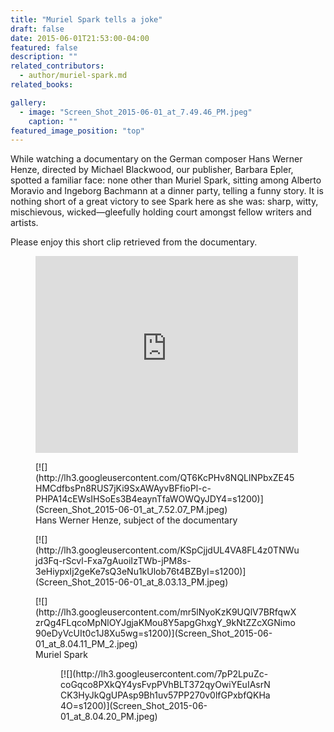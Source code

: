 ```yaml
---
title: "Muriel Spark tells a joke"
draft: false
date: 2015-06-01T21:53:00-04:00
featured: false
description: ""
related_contributors:
  - author/muriel-spark.md
related_books:

gallery:
  - image: "Screen_Shot_2015-06-01_at_7.49.46_PM.jpeg"
    caption: ""
featured_image_position: "top"
---
```


While watching a documentary on the German composer Hans Werner Henze, directed by Michael Blackwood, our publisher, Barbara Epler, spotted a familiar face: none other than Muriel Spark, sitting among Alberto Moravio and Ingeborg Bachmann at a dinner party, telling a funny story. It is nothing short of a great victory to see Spark here as she was: sharp, witty, mischievous, wicked—gleefully holding court amongst fellow writers and artists.

Please enjoy this short clip retrieved from the documentary.

<figure data-type="embed"><iframe width="420" height="315" src="https://www.youtube.com/embed/fl2XWL9-ezk" frameborder="0" allowfullscreen=""></iframe></figure>

<figure data-type="image">[![](http://lh3.googleusercontent.com/QT6KcPHv8NQLlNPbxZE45HMCdfbsPn8RUS7jKi9SxAWAyvBFfioPl-c-PHPA14cEWsIHSoEs3B4eaynTfaWOWQyJDY4=s1200)](Screen_Shot_2015-06-01_at_7.52.07_PM.jpeg)

<figcaption>Hans Werner Henze, subject of the documentary

</figcaption>

</figure>

<figure data-type="image">[![](http://lh3.googleusercontent.com/KSpCjjdUL4VA8FL4z0TNWujd3Fq-rScvl-Fxa7gAuoiIzTWb-jPM8s-3eHiypxIj2geKe7sQ3eNu1kUlob76t4BZByI=s1200)](Screen_Shot_2015-06-01_at_8.03.13_PM.jpeg)</figure>

<figure data-type="image">[![](http://lh3.googleusercontent.com/mr5lNyoKzK9UQlV7BRfqwXzrQg4FLqcoMpNlOYJgjaKMou8Y5apgGhxgY_9kNtZZcXGNimo90eDyVcUIt0c1J8Xu5wg=s1200)](Screen_Shot_2015-06-01_at_8.04.11_PM_2.jpeg)

<figcaption>Muriel Spark

</figcaption>

<figure data-type="image">[![](http://lh3.googleusercontent.com/7pP2LpuZc-coGqco8PXkQY4ysFvpPVhBLT372qyOwiYEuIAsrNCK3HyJkQgUPAsp9Bh1uv57PP270v0lfGPxbfQKHa4O=s1200)](Screen_Shot_2015-06-01_at_8.04.20_PM.jpeg)</figure>

</figure>

